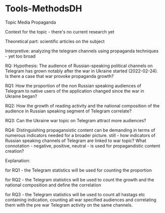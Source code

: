 # Tools-MethodsDH
Topic Media Propaganda

Context for the topic - there's no current research yet

Theoretical part: scientific articles on the subject

Interpretive: analyzing the telegram channels using propaganda techniques - yet too broad

RQ: Hypothesis: The audience of Russian-speaking political channels on Telegram has grown notably after the war in Ukraine started (2022-02-24). Is there a case that war     provoke propaganda growth? 

RQ1: How the proportion of the non Russian speaking audiences of Telegram to native users of the application changed since the war in Ukraine began? 

RQ2: How the growth of reading activity and the national composition of the audience in Russian speaking segment of Telegram correlate?

RQ3: Can the Ukraine war topic on Telegram attract more audiences?

RQ4: Distinguishing propagansistic content can be demanding in terms of numerous indicators needed for a broader picture. still - how indicators of Russian speaking channels of Telegram are linked to war topic? What connotation - negative, positive, neutral - is used for propagandistic content creation?

Explanation: 

for RQ1 - the Telegram statistics will be used for counting the proportion

for RQ2 - the Telegram statistics will be used to count the growth and the national composition and define the correlation
             
for RQ3 - the Telegram statistics will be used to count all hastags etc containing indication, counting all war specified audiences and correlating them with the pre war Telegram activity on the same channels. 
             
 
